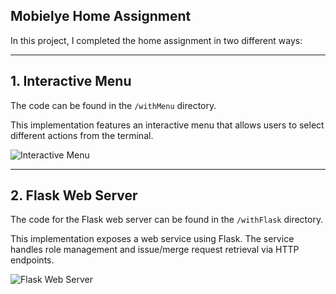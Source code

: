 ## Mobielye Home Assignment

In this project, I completed the home assignment in two different ways:

---

## 1. Interactive Menu

The code can be found in the `/withMenu` directory.

This implementation features an interactive menu that allows users to select different actions from the terminal.

![Interactive Menu](Pics/image-1.png)

---

## 2. Flask Web Server

The code for the Flask web server can be found in the `/withFlask` directory.

This implementation exposes a web service using Flask. The service handles role management and issue/merge request retrieval via HTTP endpoints.

![Flask Web Server](Pics/image-2.png)
